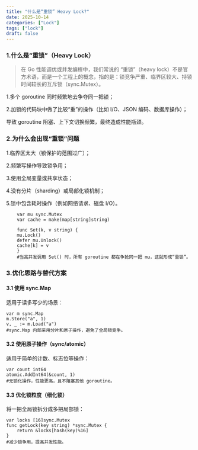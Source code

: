 ```yaml
---
title: "什么是“重锁” Heavy Lock?"
date: 2025-10-14
categories: ["Lock"]
tags: ["lock"]
draft: false
---
```


### 1.什么是“重锁”（Heavy Lock）
>在 Go 性能调优或并发编程中，我们常说的 “重锁”（heavy lock）不是官方术语，而是一个工程上的概念，指的是：锁竞争严重、临界区较大、持锁时间较长的互斥锁（sync.Mutex）。

1.多个 goroutine 同时频繁地去争夺同一把锁；

2.加锁的代码块中做了比较“重”的操作（比如 I/O、JSON 编码、数据库操作）；

导致 goroutine 阻塞、上下文切换频繁，最终造成性能瓶颈。


 
### 2.为什么会出现“重锁”问题


1.临界区太大（锁保护的范围过广）；

2.频繁写操作导致锁争用；

3.使用全局变量或共享状态；

4.没有分片（sharding）或局部化锁机制；

5.锁中包含耗时操作（例如网络请求、磁盘 I/O）。
``````
    var mu sync.Mutex
    var cache = make(map[string]string)
    
    func Set(k, v string) {
    mu.Lock()
    defer mu.Unlock()
    cache[k] = v
    }
    #当高并发调用 Set() 时，所有 goroutine 都在争抢同一把 mu，这就形成“重锁”。
``````

### 3.优化思路与替代方案

#### 3.1 使用 sync.Map
适用于读多写少的场景：

    var m sync.Map
    m.Store("a", 1)
    v, _ := m.Load("a")
    #sync.Map 内部采用分片和原子操作，避免了全局锁竞争。

#### 3.2 使用原子操作（sync/atomic）
   适用于简单的计数、标志位等操作：

    var count int64
    atomic.AddInt64(&count, 1)
    #无锁化操作，性能更高，且不阻塞其他 goroutine。

#### 3.3 优化锁粒度（细化锁）
将一把全局锁拆分成多把局部锁：

    var locks [16]sync.Mutex
    func getLock(key string) *sync.Mutex {
        return &locks[hash(key)%16]
    }
    #减少锁争用，提高并发性能。


